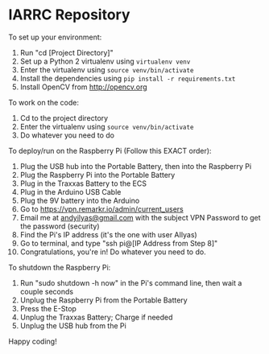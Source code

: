 IARRC Repository
================

To set up your environment:

1. Run "cd [Project Directory]"
2. Set up a Python 2 virtualenv using `virtualenv venv`
3. Enter the virtualenv using `source venv/bin/activate`
4. Install the dependencies using `pip install -r requirements.txt`
2. Install OpenCV from http://opencv.org

To work on the code:

1. Cd to the project directory
2. Enter the virtualenv using `source venv/bin/activate`
3. Do whatever you need to do

To deploy/run on the Raspberry Pi (Follow this EXACT order):

1. Plug the USB hub into the Portable Battery, then into the Raspberry Pi
2. Plug the Raspberry Pi into the Portable Battery
3. Plug in the Traxxas Battery to the ECS
4. Plug in the Arduino USB Cable
5. Plug the 9V battery into the Arduino
6. Go to https://vpn.remarkr.io/admin/current_users
7. Email me at andyilyas@gmail.com with the subject VPN Password to get the password (security)
8. Find the Pi's IP address (it's the one with user AIlyas)
9. Go to terminal, and type "ssh pi@[IP Address from Step 8]"
10. Congratulations, you're in! Do whatever you need to do.

To shutdown the Raspberry Pi:

1. Run "sudo shutdown -h now" in the Pi's command line, then wait a couple seconds
2. Unplug the Raspberry Pi from the Portable Battery
3. Press the E-Stop
4. Unplug the Traxxas Battery; Charge if needed
5. Unplug the USB hub from the Pi

Happy coding!
